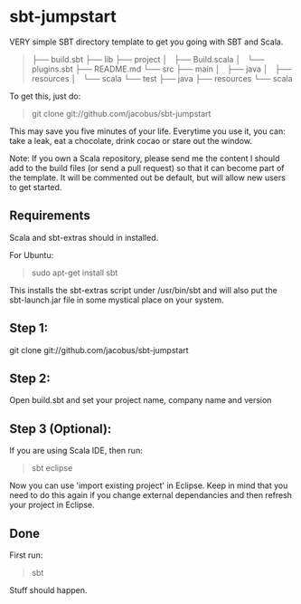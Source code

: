 sbt-jumpstart
=============

VERY simple SBT directory template to get you going with SBT and Scala.

><yourprojectname>
>├── build.sbt
>├── lib
>├── project
>│   ├── Build.scala
>│   └── plugins.sbt
>├── README.md
>└── src
>    ├── main
>    │   ├── java
>    │   ├── resources
>    │   └── scala
>    └── test
>        ├── java
>        ├── resources
>        └── scala

To get this, just do:
> git clone git://github.com/jacobus/sbt-jumpstart <your-project-name>

This may save you five minutes of your life. Everytime you use it, you can: take a leak, eat a chocolate, drink cocao or stare out the window.

Note: If you own a Scala repository, please send me the content I should add to the build files (or send a pull request) so that it can become part of the template. It will be commented out be default, but will allow new users to get started.

Requirements
------------

Scala and sbt-extras should in installed.

For Ubuntu:
> sudo apt-get install sbt

This installs the sbt-extras script under /usr/bin/sbt and will also put the sbt-launch.jar file in some mystical place on your system.

Step 1:
-------

git clone git://github.com/jacobus/sbt-jumpstart <your-project-name>

Step 2:
-------

Open build.sbt and set your project name, company name and version

Step 3 (Optional):
-----------------

If you are using Scala IDE, then run:
> sbt eclipse

Now you can use 'import existing project' in Eclipse. Keep in mind that you need to do this again if you change external dependancies and then refresh your project in Eclipse.

Done
----

First run:

> sbt

Stuff should happen.

